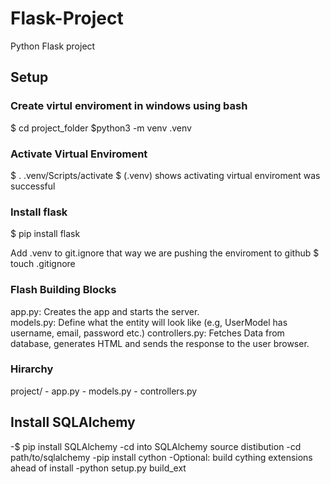 # Flask-Project
Python Flask project

## Setup

### Create virtul enviroment in windows using bash
$ cd project_folder
$python3 -m venv .venv 

### Activate Virtual Enviroment
$ . .venv/Scripts/activate
$ (.venv) shows activating virtual enviroment was successful

### Install flask
$ pip install flask

Add .venv to git.ignore that way we are pushing the enviroment to github
$ touch .gitignore


### Flash Building Blocks
app.py: Creates the app and starts the server.   
models.py: Define what the entity will look like (e.g, UserModel has username, email, password etc.) 
controllers.py: Fetches Data from database, generates HTML and sends the response to the user browser.

### Hirarchy
project/
    - app.py
    - models.py
    - controllers.py

## Install SQLAlchemy
-$ pip install SQLAlchemy
-cd into SQLAlchemy source distibution
    -cd path/to/sqlalchemy
    -pip install cython
    -Optional: build cything extensions ahead of install
    -python setup.py build_ext